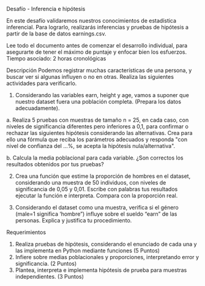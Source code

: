 Desafío - Inferencia e hipótesis

En este desafío validaremos nuestros conocimientos de estadística inferencial. Para
lograrlo, realizarás inferencias y pruebas de hipótesis a partir de la base de datos
earnings.csv.

Lee todo el documento antes de comenzar el desarrollo individual, para asegurarte de tener
el máximo de puntaje y enfocar bien los esfuerzos.
Tiempo asociado: 2 horas cronológicas

Descripción
Podemos registrar muchas características de una persona, y buscar ver si algunas influyen o
no en otras. Realiza las siguientes actividades para verificarlo.

1. Considerando las variables earn, height y age, vamos a suponer que nuestro dataset
fuera una población completa. (Prepara los datos adecuadamente).

a. Realiza 5 pruebas con muestras de tamaño n = 25, en cada caso, con niveles
de significancia diferentes pero inferiores a 0,1, para confirmar o rechazar las
siguientes hipótesis considerando las alternativas. Crea para ello una fórmula
que reciba los parámetros adecuados y responda "con nivel de confianza del
...%, se acepta la hipótesis nula/alternativa".

b. Calcula la media poblacional para cada variable. ¿Son correctos los
resultados obtenidos por tus pruebas?

2. Crea una función que estime la proporción de hombres en el dataset, considerando
una muestra de 50 individuos, con niveles de significancia de 0,05 y 0,01. Escribe con
palabras tus resultados ejecutar la función e interpreta. Compara con la proporción
real.

3. Considerando el dataset como una muestra, verifica si el género (male=1 significa
‘hombre”) influye sobre el sueldo “earn” de las personas. Explica y justifica tu
procedimiento.

Requerimientos
1. Realiza pruebas de hipótesis, considerando el enunciado de cada una y las
implementa en Python mediante funciones (5 Puntos)
2. Infiere sobre medias poblacionales y proporciones, interpretando error y
significancia. (2 Puntos)
3. Plantea, interpreta e implementa hipótesis de prueba para muestras independientes.
(3 Puntos)
